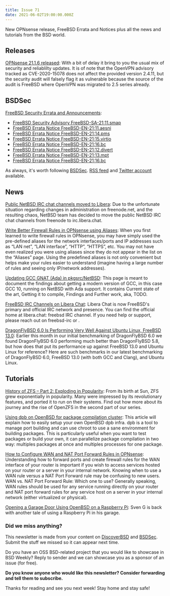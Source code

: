 ```yaml
---
title: Issue 71
date: 2021-06-02T19:00:00.000Z
---
```


New OPNsense release, FreeBSD Errata and Notices plus all the news and tutorials from the BSD world.

<!-- more -->


## Releases

[OPNsense 21.1.6 released](https://opnsense.org/opnsense-21-1-6-released/?utm_source=bsdweekly): With a bit of delay it bring to you the usual mix of security and reliablilty updates. It is of note that the OpenVPN advisory tracked as CVE-2020-15078 does not affect the provided version 2.4.11, but the security audit will falsely flag it as vulnerable because the source of the audit is FreeBSD where OpenVPN was migrated to 2.5 series already.

## BSDSec

[FreeBSD Security Errata and Announcements](https://bsdsec.net/tags/freebsd?utm_source=bsdweekly):

- [FreeBSD Security Advisory FreeBSD-SA-21:11.smap](https://bsdsec.net/articles/freebsd-announce-freebsd-security-advisory-freebsd-sa-2111smap)
- [FreeBSD Errata Notice FreeBSD-EN-21:11.aesni](https://bsdsec.net/articles/freebsd-announce-freebsd-errata-notice-freebsd-en-2111aesni)
- [FreeBSD Errata Notice FreeBSD-EN-21:14.pms](https://bsdsec.net/articles/freebsd-announce-freebsd-errata-notice-freebsd-en-2114pms)
- [FreeBSD Errata Notice FreeBSD-EN-21:15.virtio](https://bsdsec.net/articles/freebsd-announce-freebsd-errata-notice-freebsd-en-2115virtio)
- [FreeBSD Errata Notice FreeBSD-EN-21:16.bc](https://bsdsec.net/articles/freebsd-announce-freebsd-errata-notice-freebsd-en-2116bc)
- [FreeBSD Errata Notice FreeBSD-EN-21:12.divert](https://bsdsec.net/articles/freebsd-announce-freebsd-errata-notice-freebsd-en-2112divert)
- [FreeBSD Errata Notice FreeBSD-EN-21:13.mpt](https://bsdsec.net/articles/freebsd-announce-freebsd-errata-notice-freebsd-en-2113mpt)
- [FreeBSD Errata Notice FreeBSD-EN-21:16.bc](https://bsdsec.net/articles/freebsd-announce-freebsd-errata-notice-freebsd-en-2116bc)

As always, it's worth following [BSDSec](https://bsdsec.net). [RSS feed](https://bsdsec.net/articles.atom) and [Twitter account](https://twitter.com/bsdsec) available.

## News

[Public NetBSD IRC chat channels moved to Libera](https://blog.netbsd.org/tnf/entry/public_netbsd_irc_channels_moved?utm_source=bsdweekly): Due to the unfortunate situation regarding changes in administration on freenode.net, and the resulting chaos, NetBSD team has decided to move the public NetBSD IRC chat channels from freenode to irc.libera.chat.

[Write Better Firewall Rules in OPNsense using Aliases](https://homenetworkguy.com/how-to/write-better-firewall-rules-opnsense-using-aliases/?utm_source=bsdweekly): When you first learned to write firewall rules in OPNsense, you may have simply used the pre-defined aliases for the network interfaces/ports and IP addresses such as “LAN net”, “LAN interface”, “HTTP”, “HTTPS”, etc. You may not have even realized you were using aliases since they do not appear in the list on the “Aliases” page. Using the predefined aliases is not only convenient but helps make your rules easier to understand (imagine having a large number of rules and seeing only IP/network addresses).

[Updating GCC GNAT (Ada) in pkgsrc/NetBSD](https://www.irvise.xyz/Projects%20&%20Engineering/updating-gcc-ada-pkgsrc.html?utm_source=bsdweekly): This page is meant to document the findings about getting a modern version of GCC, in this case GCC 10, running on NetBSD with Ada support. It contains Current state of the art, Getting it to compile, Findings and Further work, aka, TODO.

[FreeBSD IRC Channels on Libera Chat](https://wiki.freebsd.org/IRC/Official-FreeBSD-IRC-channels-now-on-Libera-Chat?utm_source=bsdweekly): Libera Chat is now FreeBSD's primary and official IRC network and presence. You can find the official home at libera.chat: freebsd IRC channel. If you need help or support, please reach out on freebsd-irc or <irc AT FreeBSD DOT org>.

[DragonFlyBSD 6.0 Is Performing Very Well Against Ubuntu Linux, FreeBSD 13.0](https://www.phoronix.com/scan.php?page=article&item=corei9-freebsd13-dfly6&num=1&utm_source=bsdweekly): Earlier this month in our initial benchmarking of DragonFlyBSD 6.0 we found DragonFlyBSD 6.0 performing much better than DragonFlyBSD 5.8, but how does that put its performance up against FreeBSD 13.0 and Ubuntu Linux for reference? Here are such benchmarks in our latest benchmarking of DragonFlyBSD 6.0, FreeBSD 13.0 (with both GCC and Clang), and Ubuntu Linux.
## Tutorials

[History of ZFS – Part 2: Exploding in Popularity](https://klarasystems.com/articles/history-of-zfs-part-2-exploding-in-popularity?utm_source=bsdweekly): From its birth at Sun, ZFS grew exponentially in popularity. Many were impressed by its revolutionary features, and ported it to run on their systems. Find out how more about its journey and the rise of OpenZFS in the second part of our series.

[Using dpb on OpenBSD for package compilation cluster](https://dataswamp.org/~solene/2021-05-30-openbsd-dpb.html?utm_source=bsdweekly): This article will explain how to easily setup your own OpenBSD dpb infra. dpb is a tool to manage port building and can use chroot to use a sane environment for building packages. This is particularly useful when you want to test packages or build your own, it can parallelize package compilation in two way: multiples packages at once and multiples processes for one package.

[How to Configure WAN and NAT Port Forward Rules in OPNsense](https://homenetworkguy.com/how-to/configure-wan-and-nat-port-forward-rules-in-opnsense/?utm_source=bsdweekly): Understanding how to forward ports and create firewall rules for the WAN interface of your router is important if you wish to access services hosted on your router or a server in your internal network. Knowing when to use a WAN rule versus a NAT Port Forward rule may be confusing to new users. WAN vs. NAT Port Forward Rule: Which one to use? Generally speaking, WAN rules should be used for any service running directly on your router and NAT port forward rules for any service host on a server in your internal network (either virtualized or physical).

[Opening a Garage Door Using OpenBSD on a Raspberry Pi](https://undeadly.org/cgi?action=article;sid=20210527120047&utm_source=bsdweekly): Sven G is back with another tale of using a Raspberry Pi in his garage.

### Did we miss anything?

This newsletter is made from your content on [DiscoverBSD](https://discoverbsd.com) and [BSDSec](https://bsdsec.net). Submit the stuff we missed so it can appear next time.

Do you have an OSS BSD-related project that you would like to showcase in BSD Weekly? Reply to sender and we can showcase you as a sponsor of an issue (for free).

**Do you know anyone who would like this newsletter? Consider forwarding and tell them to subscribe.**

Thanks for reading and see you next week! Stay home and stay safe!
